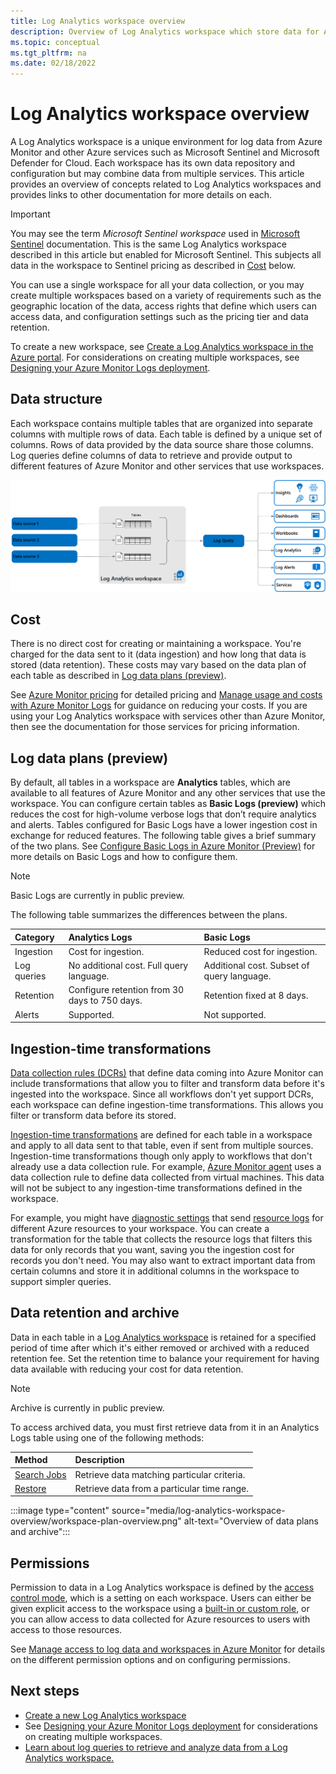 ```yaml
---
title: Log Analytics workspace overview
description: Overview of Log Analytics workspace which store data for Azure Monitor Logs.
ms.topic: conceptual
ms.tgt_pltfrm: na
ms.date: 02/18/2022
---
```


# Log Analytics workspace overview
A Log Analytics workspace is a unique environment for log data from Azure Monitor and other Azure services such as Microsoft Sentinel and Microsoft Defender for Cloud. Each workspace has its own data repository and configuration but may combine data from multiple services. This article provides an overview of concepts related to Log Analytics workspaces and provides links to other documentation for more details on each.

> [!IMPORTANT]
> You may see the term *Microsoft Sentinel workspace* used in [Microsoft Sentinel](../../sentinel/overview.md) documentation. This is the same Log Analytics workspace described in this article but enabled for Microsoft Sentinel. This subjects all data in the workspace to Sentinel pricing as described in [Cost](#cost) below.

You can use a single workspace for all your data collection, or you may create multiple workspaces based on a  variety of requirements such as the geographic location of the data, access rights that define which users can access data, and configuration settings such as the pricing tier and data retention. 

To create a new workspace, see [Create a Log Analytics workspace in the Azure portal](./quick-create-workspace.md). For considerations on creating multiple workspaces, see [Designing your Azure Monitor Logs deployment](design-logs-deployment.md).


## Data structure
Each workspace contains multiple tables that are organized into separate columns with multiple rows of data. Each table is defined by a unique set of columns. Rows of data provided by the data source share those columns. Log queries define columns of data to retrieve and provide output to different features of Azure Monitor and other services that use workspaces.

[![Diagram that shows the Azure Monitor Logs structure.](media/data-platform-logs/logs-structure.png)](media/data-platform-logs/logs-structure.png#lightbox)


## Cost
There is no direct cost for creating or maintaining a workspace. You're charged for the data sent to it (data ingestion) and how long that data is stored (data retention). These costs may vary based on the data plan of each table as described in [Log data plans (preview)](#log-data-plans-preview). 

See [Azure Monitor pricing](https://azure.microsoft.com/pricing/details/monitor/) for detailed pricing and [Manage usage and costs with Azure Monitor Logs](manage-cost-storage.md) for guidance on reducing your costs. If you are using your Log Analytics workspace with services other than Azure Monitor, then see the documentation for those services for pricing information.

## Log data plans (preview)
By default, all tables in a workspace are **Analytics** tables, which are available to all features of Azure Monitor and any other services that use the workspace. You can configure certain tables as **Basic Logs (preview)** which reduces the cost for high-volume verbose logs that don’t require analytics and alerts. Tables configured for Basic Logs have a lower ingestion cost in exchange for reduced features. The following table gives a brief summary of the two plans. See [Configure Basic Logs in Azure Monitor (Preview)](basic-logs-configure.md) for more details on Basic Logs and how to configure them.

> [!NOTE]
> Basic Logs are currently in public preview.

The following table summarizes the differences between the plans.

| Category | Analytics Logs | Basic Logs |
|:---|:---|:---|
| Ingestion | Cost for ingestion. | Reduced cost for ingestion. |
| Log queries | No additional cost. Full query language. | Additional cost. Subset of query language. |
| Retention |  Configure retention from 30 days to 750 days. | Retention fixed at 8 days. |
| Alerts | Supported. | Not supported. |

## Ingestion-time transformations
[Data collection rules (DCRs)](../essentials/data-collection-rule-overview.md) that define data coming into Azure Monitor can include transformations that allow you to filter and transform data before it's ingested into the workspace. Since all workflows don't yet support DCRs, each workspace can define ingestion-time transformations. This allows you filter or transform data before its stored. 

[Ingestion-time transformations](ingestion-time-transformations.md) are defined for each table in a workspace and apply to all data sent to that table, even if sent from multiple sources. Ingestion-time transformations though only apply to workflows that don't already use a data collection rule. For example, [Azure Monitor agent](../agents/azure-monitor-agent-overview.md) uses a data collection rule to define data collected from virtual machines. This data will not be subject to any ingestion-time transformations defined in the workspace. 

For example, you might have [diagnostic settings](../essentials/diagnostic-settings.md) that send [resource logs](../essentials/resource-logs.md) for different Azure resources to your workspace. You can create a transformation for the table that collects the resource logs that filters this data for only records that you want, saving you the ingestion cost for records you don't need. You may also want to extract important data from certain columns and store it in additional columns in the workspace to support simpler queries.


## Data retention and archive
Data in each table in a [Log Analytics workspace](log-analytics-workspace-overview.md) is retained for a specified period of time after which it's either removed or archived with a reduced retention fee. Set the retention time to balance your requirement for having data available with reducing your cost for data retention.

> [!NOTE]
> Archive is currently in public preview.

To access archived data, you must first retrieve data from it in an Analytics Logs table using one of the following methods:

| Method | Description |
|:---|:---|
| [Search Jobs](search-jobs.md) | Retrieve data matching particular criteria. |
| [Restore](restore.md) | Retrieve data from a particular time range. |

:::image type="content" source="media/log-analytics-workspace-overview/workspace-plan-overview.png" alt-text="Overview of data plans and archive":::


## Permissions
Permission to data in a Log Analytics workspace is defined by the [access control mode](design-logs-deployment.md#access-control-mode), which is a setting on each workspace. Users can either be given explicit access to the workspace using a [built-in or custom role](../roles-permissions-security.md), or you can allow access to data collected for Azure resources to users with access to those resources.

See [Manage access to log data and workspaces in Azure Monitor](manage-access.md) for details on the different permission options and on configuring permissions.

## Next steps

- [Create a new Log Analytics workspace](quick-create-workspace.md)
- See [Designing your Azure Monitor Logs deployment](design-logs-deployment.md) for considerations on creating multiple workspaces.
- [Learn about log queries to retrieve and analyze data from a Log Analytics workspace.](./log-query-overview.md)
